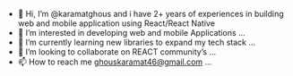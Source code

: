 - 👋 Hi, I’m @karamatghous and i have 2+ years of experiences in building web and mobile application using React/React Native
- 👀 I’m interested in developing web and mobile Applications ...
- 🌱 I’m currently learning new libraries to expand my tech stack ...
- 💞️ I’m looking to collaborate on REACT community’s ...
- 📫 How to reach me ghouskaramat46@gmail.com ...

<!---
karamatghous/karamatghous is a ✨ special ✨ repository because its `README.md` (this file) appears on your GitHub profile.
You can click the Preview link to take a look at your changes.
--->
